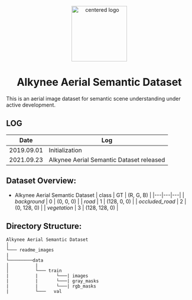 
<p align="center">
 <img src="https://github.com/alkynee/Alkynee-AerialSemanticDataset/blob/main/readme_images/frame271-ok.jpg" width=150 height=150 alt="centered logo" />
 </p>
<h1 align="center">Alkynee Aerial Semantic Dataset</h1>

This is an aerial image dataset for semantic scene understanding under active development.

## LOG
|Date   | Log  |
|---|---|
| 2019.09.01  | Initialization  |
| 2021.09.23  |  Alkynee Aerial Semantic Dataset released |


## Dataset Overview:
- Alkynee Aerial Semantic Dataset
| class  | GT  | (R, G, B)  |
|---|---|---|
| _background_ | 0   | (0, 0, 0)  |
| _road_ |  1 |  (128, 0, 0) |
| _occluded_road_ |  2 | (0, 128, 0)  |
| _vegetation_ |  3 | (128, 128, 0)  |

## Directory Structure:
```
Alkynee Aerial Semantic Dataset
│
└─── readme_images
|
└─────────data
│          |
│          └─── train
|          |       └───| images 
|          |       └───| gray_masks
|          |       └───| rgb_masks
|          └───   val